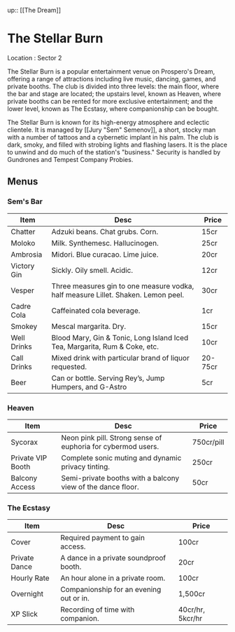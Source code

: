 ---
---
up:: [[The Dream]]

# The Stellar Burn

Location
: Sector 2

The Stellar Burn is a popular entertainment venue on Prospero's Dream, offering a range of attractions including live music, dancing, games, and private booths. The club is divided into three levels: the main floor, where the bar and stage are located; the upstairs level, known as Heaven, where private booths can be rented for more exclusive entertainment; and the lower level, known as The Ecstasy, where companionship can be bought. 

The Stellar Burn is known for its high-energy atmosphere and eclectic clientele. It is managed by [[Jury "Sem" Semenov]], a short, stocky man with a number of tattoos and a cybernetic implant in his palm. The club is dark, smoky, and filled with strobing lights and flashing lasers. It is the place to unwind and do much of the station's "business." Security is handled by Gundrones and Tempest Company Probies. 

## Menus

### Sem's Bar

| Item        | Desc                                                                              | Price   |
| ----------- | --------------------------------------------------------------------------------- | ------- |
| Chatter     | Adzuki beans. Chat grubs. Corn.                                                   | 15cr    |
| Moloko      | Milk. Synthemesc. Hallucinogen.                                                   | 25cr    |
| Ambrosia    | Midori. Blue curacao. Lime juice.                                                 | 20cr    |
| Victory Gin | Sickly. Oily smell. Acidic.                                                       | 12cr    |
| Vesper      | Three measures gin to one measure vodka, half measure Lillet. Shaken. Lemon peel. | 30cr    |
| Cadre Cola  | Caffeinated cola beverage.                                                        | 1cr     |
| Smokey      | Mescal margarita. Dry.                                                            | 15cr    |
| Well Drinks | Blood Mary, Gin & Tonic, Long Island Iced Tea, Margarita, Rum & Coke, etc.        | 10cr    |
| Call Drinks | Mixed drink with particular brand of liquor requested.                            | 20-75cr |
| Beer        | Can or bottle. Serving Rey’s, Jump Humpers, and G-Astro                           | 5cr        |

### Heaven

| Item              | Desc                                                         | Price      |
| ----------------- | ------------------------------------------------------------ | ---------- |
| Sycorax           | Neon pink pill. Strong sense of euphoria for cybermod users. | 750cr/pill |
| Private VIP Booth | Complete sonic muting and dynamic privacy tinting.           | 250cr      |
| Balcony Access    | Semi-private booths with a balcony view of the dance floor.  | 50cr           |

### The Ecstasy

| Item          | Desc                                    | Price             |
| ------------- | --------------------------------------- | ----------------- |
| Cover         | Required payment to gain access.        | 100cr             |
| Private Dance | A dance in a private soundproof booth.  | 20cr              |
| Hourly Rate   | An hour alone in a private room.        | 100cr             |
| Overnight     | Companionship for an evening out or in. | 1,500cr           |
| XP Slick      | Recording of time with companion.       | 40cr/hr, 5kcr/hr |


